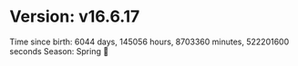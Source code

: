 # Version: v16.6.17
Time since birth: 6044 days, 145056 hours, 8703360 minutes, 522201600 seconds
Season: Spring 🌸
